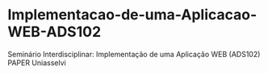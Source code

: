 # Implementacao-de-uma-Aplicacao-WEB-ADS102
Seminário Interdisciplinar: Implementação de uma Aplicação WEB (ADS102) PAPER Uniasselvi
